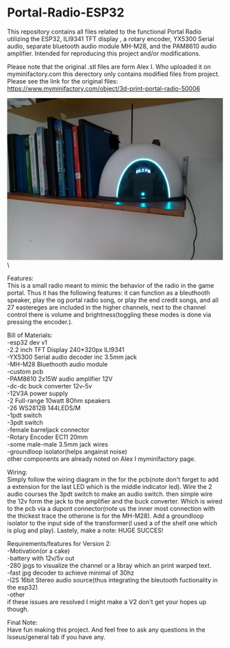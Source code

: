 # Portal-Radio-ESP32
This repository contains all files related to the functional Portal Radio utilizing the ESP32, ILI9341 TFT display , a rotary encoder, YX5300 Serial audio, separate bluetooth audio module MH-M28, and the PAM8610 audio amplifier. Intended for reproducing this project and/or modifications.

Please note that the original .stl files are form Alex I. Who uploaded it on myminifactory.com this derectory only contains modified files from project. Please see the link for the original files: https://www.myminifactory.com/object/3d-print-portal-radio-50006

![](Images/aV7yWG8_700bwp.webp)\

Features:\
This is a small radio meant to mimic the behavior of the radio in the game portal. Thus it has the following features: it can function as a bleuthooth speaker, play the og portal radio song, or play the end credit songs, and all 27 eastereges are included in the higher channels, next to the channel control there is volume and brightness(toggling these modes is done via pressing the encoder.).

Bill of Materials:\
-esp32 dev v1\
-2.2 inch TFT Display 240*320px ILI9341\
-YX5300 Serial audio decoder inc 3.5mm jack\
-MH-M28 Bluethooth audio module\
-custom pcb\
-PAM8610 2x15W audio amplifier 12V\
-dc-dc buck converter 12v-5v\
-12V3A power supply\
-2 Full-range 10watt 8Ohm speakers\
-26 WS2812B 144LEDS/M\
-1pdt switch\
-3pdt switch\
-female barreljack connector\
-Rotary Encoder EC11 20mm\
-some male-male 3.5mm jack wires\
-groundloop isolator(helps angainst noise)\
other components are already noted on Alex I myminifactory page.

Wiring:\
Simply follow the wiring diagram in the for the pcb(note don't forget to add a extension for the last LED which is the middle indicator led). Wire the 2 audio courses the 3pdt switch to make an audio switch. then simple wire the 12v form the jack to the amplifier and the buck converter. Which is wired to the pcb via a dupont connector(note us the inner most connection with the thickest trace the otherone is for the MH-M28). Add a groundloop isolator to the input side of the transformer(I used a of the shelf one which is plug and play).
Lastely, make a note: HUGE SUCCES!

Requirements/features for Version 2:\
-Motivation(or a cake)\
-battery with 12v/5v out\
-280 jpgs to visualize the channel or a libray which an print warped text.\
-fast jpg decoder to achieve minimal of 30hz\
-I2S 16bit Stereo audio source(thus integrating the bleutooth fuctionality in the esp32)\
-other\
if these issues are resolved I might make a V2 don't get your hopes up though.

Final Note:\
Have fun making this project. And feel free to ask any questions in the Isseus/general tab if you have any.
